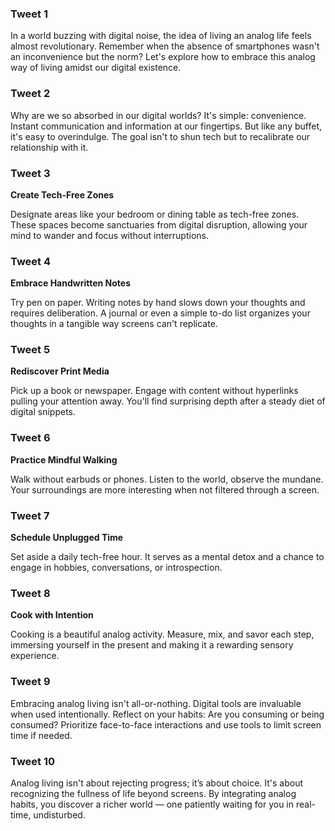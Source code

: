 ### Tweet 1

In a world buzzing with digital noise, the idea of living an analog life feels almost revolutionary. Remember when the absence of smartphones wasn't an inconvenience but the norm? Let's explore how to embrace this analog way of living amidst our digital existence.

### Tweet 2

Why are we so absorbed in our digital worlds? It's simple: convenience. Instant communication and information at our fingertips. But like any buffet, it's easy to overindulge. The goal isn't to shun tech but to recalibrate our relationship with it.

### Tweet 3

**Create Tech-Free Zones**

Designate areas like your bedroom or dining table as tech-free zones. These spaces become sanctuaries from digital disruption, allowing your mind to wander and focus without interruptions.

### Tweet 4

**Embrace Handwritten Notes**

Try pen on paper. Writing notes by hand slows down your thoughts and requires deliberation. A journal or even a simple to-do list organizes your thoughts in a tangible way screens can't replicate.

### Tweet 5

**Rediscover Print Media**

Pick up a book or newspaper. Engage with content without hyperlinks pulling your attention away. You'll find surprising depth after a steady diet of digital snippets.

### Tweet 6

**Practice Mindful Walking**

Walk without earbuds or phones. Listen to the world, observe the mundane. Your surroundings are more interesting when not filtered through a screen.

### Tweet 7

**Schedule Unplugged Time**

Set aside a daily tech-free hour. It serves as a mental detox and a chance to engage in hobbies, conversations, or introspection.

### Tweet 8

**Cook with Intention**

Cooking is a beautiful analog activity. Measure, mix, and savor each step, immersing yourself in the present and making it a rewarding sensory experience.

### Tweet 9

Embracing analog living isn't all-or-nothing. Digital tools are invaluable when used intentionally. Reflect on your habits: Are you consuming or being consumed? Prioritize face-to-face interactions and use tools to limit screen time if needed.

### Tweet 10

Analog living isn't about rejecting progress; it’s about choice. It's about recognizing the fullness of life beyond screens. By integrating analog habits, you discover a richer world — one patiently waiting for you in real-time, undisturbed.
